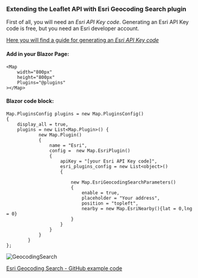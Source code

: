 ### Extending the Leaflet API with Esri Geocoding Search plugin ###

First of all, you will need an _Esri API Key code_. Generating an Esri API Key code is free, but you need an Esri developer account.

 [Here you will find a guide for generating an _Esri API Key code_](https://developers.arcgis.com/esri-leaflet/get-started/)

#### Add in your Blazor Page:

	<Map
		width="800px"
		height="800px"
		Plugins="@plugins"
	></Map>

#### Blazor code block:

	Map.PluginsConfig plugins = new Map.PluginsConfig()
	{
		display_all = true,
		plugins = new List<Map.Plugin>() { 
				new Map.Plugin()
				{
					name = "Esri",
					config =  new Map.EsriPlugin()
					{
						apiKey = "[your Esri API Key code]",
						esri_plugins_config = new List<object>()
						{

							new Map.EsriGeocodingSearchParameters()
							{
								enable = true,
								placeholder = "Your address",
								position = "topleft",
								nearby = new Map.EsriNearby(){lat = 0,lng = 0}
							}
						}
					}
				}
			}
	};

![GeocodingSearch](https://user-images.githubusercontent.com/8348463/224486025-eb7d3eb2-907f-48e1-ad97-6a57f734c9e6.gif)


[Esri Geocoding Search - GitHub example code](https://github.com/ichim/LeafletForBlazor-NuGet/tree/main/Esri%20Leaflet%20plugins%20Geocoding%20Search)

